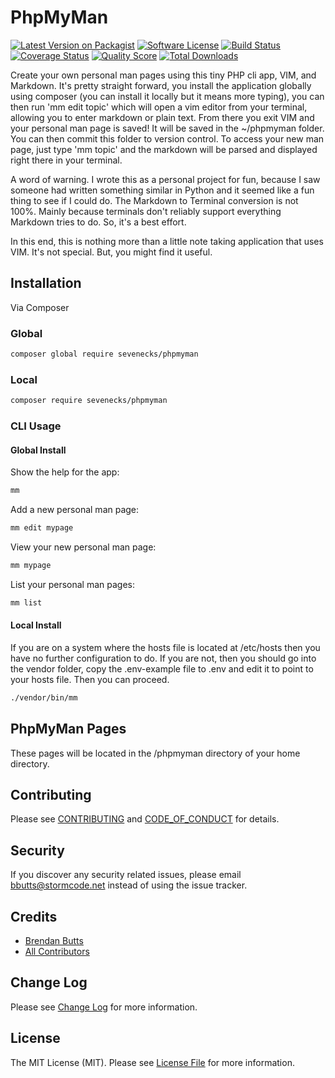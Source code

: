 # PhpMyMan

[![Latest Version on Packagist][ico-version]][link-packagist]
[![Software License][ico-license]](LICENSE.md)
[![Build Status][ico-travis]][link-travis]
[![Coverage Status][ico-scrutinizer]][link-scrutinizer]
[![Quality Score][ico-code-quality]][link-code-quality]
[![Total Downloads][ico-downloads]][link-downloads]

Create your own personal man pages using this tiny PHP cli app, VIM, and Markdown. It's pretty straight forward, you install the application globally using composer (you can install it locally but it means more typing), you can then run 'mm edit topic' which will open a vim editor from your terminal, allowing you to enter markdown or plain text. From there you exit VIM and your personal man page is saved! It will be saved in the ~/phpmyman folder. You can then commit this folder to version control. To access your new man page, just type 'mm topic' and the markdown will be parsed and displayed right there in your terminal.

A word of warning. I wrote this as a personal project for fun, because I saw someone had written something similar in Python and it seemed like a fun thing to see if I could do. The Markdown to Terminal conversion is not 100%. Mainly because terminals don't reliably support everything Markdown tries to do. So, it's a best effort.

In this end, this is nothing more than a little note taking application that uses VIM. It's not special. But, you might find it useful.

## Installation

Via Composer

### Global

```bash
composer global require sevenecks/phpmyman
```

### Local
```bash
composer require sevenecks/phpmyman
```

### CLI Usage

#### Global Install

Show the help for the app:
```bash
mm
```

Add a new personal man page:
```bash
mm edit mypage
```

View your new personal man page:
```bash
mm mypage
```

List your personal man pages:
```bash
mm list
```

#### Local Install
If you are on a system where the hosts file is located at /etc/hosts then you have no further configuration to do. If you are not, then you should go into the vendor folder, copy the .env-example  file to .env and edit it to point to your hosts file. Then you can proceed.

```bash
./vendor/bin/mm
```

## PhpMyMan Pages
These pages will be located in the /phpmyman directory of your home directory.

## Contributing

Please see [CONTRIBUTING](CONTRIBUTING.md) and [CODE_OF_CONDUCT](CODE_OF_CONDUCT.md) for details.

## Security

If you discover any security related issues, please email bbutts@stormcode.net instead of using the issue tracker.

## Credits

- [Brendan Butts][link-author]
- [All Contributors][link-contributors]

## Change Log
Please see [Change Log](CHANGELOG.md) for more information.

## License

The MIT License (MIT). Please see [License File](LICENSE.md) for more information.

[ico-version]: https://img.shields.io/packagist/v/sevenecks/phpmyman.svg?style=flat-square
[ico-license]: https://img.shields.io/badge/license-MIT-brightgreen.svg?style=flat-square
[ico-travis]: https://img.shields.io/travis/sevenecks/phpmyman/master.svg?style=flat-square
[ico-scrutinizer]: https://img.shields.io/scrutinizer/coverage/g/sevenecks/phpmyman.svg?style=flat-square
[ico-code-quality]: https://img.shields.io/scrutinizer/g/sevenecks/phpmyman.svg?style=flat-square
[ico-downloads]: https://img.shields.io/packagist/dt/sevenecks/phpmyman.svg?style=flat-square

[link-packagist]: https://packagist.org/packages/sevenecks/phpmyman
[link-travis]: https://travis-ci.org/sevenecks/phpmyman
[link-scrutinizer]: https://scrutinizer-ci.com/g/sevenecks/phpmyman/code-structure
[link-code-quality]: https://scrutinizer-ci.com/g/sevenecks/phpmyman
[link-downloads]: https://packagist.org/packages/sevenecks/phpmyman
[link-author]: https://github.com/sevenecks
[link-contributors]: ../../contributors
